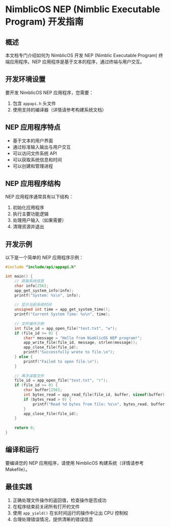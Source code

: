 # NimblicOS NEP (Nimblic Executable Program) 开发指南

## 概述

本文档专门介绍如何为 NimblicOS 开发 NEP (Nimblic Executable Program) 终端应用程序。NEP 应用程序是基于文本的程序，通过终端与用户交互。

## 开发环境设置

要开发 NimblicOS NEP 应用程序，您需要：

1. 包含 `appapi.h` 头文件
2. 使用支持的编译器（详情请参考构建系统文档）

## NEP 应用程序特点

- 基于文本的用户界面
- 通过标准输入输出与用户交互
- 可以访问文件系统 API
- 可以获取系统信息和时间
- 可以创建和管理进程

## NEP 应用程序结构

NEP 应用程序通常具有以下结构：

1. 初始化应用程序
2. 执行主要功能逻辑
3. 处理用户输入（如果需要）
4. 清理资源并退出

## 开发示例

以下是一个简单的 NEP 应用程序示例：

```c
#include "include/api/appapi.h"

int main() {
    // 获取系统信息
    char info[256];
    app_get_system_info(info);
    printf("System: %s\n", info);
    
    // 显示当前系统时间
    unsigned int time = app_get_system_time();
    printf("Current System Time: %u\n", time);
    
    // 文件操作示例
    int file_id = app_open_file("test.txt", "w");
    if (file_id >= 0) {
        char* message = "Hello from NimblicOS NEP program!";
        app_write_file(file_id, message, strlen(message));
        app_close_file(file_id);
        printf("Successfully wrote to file.\n");
    } else {
        printf("Failed to open file.\n");
    }
    
    // 再次读取文件
    file_id = app_open_file("test.txt", "r");
    if (file_id >= 0) {
        char buffer[256];
        int bytes_read = app_read_file(file_id, buffer, sizeof(buffer));
        if (bytes_read > 0) {
            printf("Read %d bytes from file: %s\n", bytes_read, buffer);
        }
        app_close_file(file_id);
    }
    
    return 0;
}
```

## 编译和运行

要编译您的 NEP 应用程序，请使用 NimblicOS 构建系统（详情请参考 Makefile）。

## 最佳实践

1. 正确处理文件操作的返回值，检查操作是否成功
2. 在程序结束前关闭所有打开的文件
3. 使用 `app_yield()` 在长时间运行的操作中让出 CPU 控制权
4. 合理处理错误情况，提供清晰的错误信息